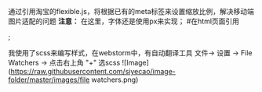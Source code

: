 通过引用淘宝的flexible.js，将根据已有的meta标签来设置缩放比例，解决移动端图片适配的问题
**注意：** 在这里，字体还是使用px来实现；
#在html页面引用
<script src="http://g.tbcdn.cn/mtb/lib-flexible/0.3.4/??flexible_css.js,flexible.js"></script>;
我使用了scss来编写样式，在webstorm中，有自动翻译工具 
文件-> 设置 -> File Watchers -> 点击右上角 "+" 选scss
![Image](https://raw.githubusercontent.com/siyecao/image-folder/master/images/file watchers.png)

